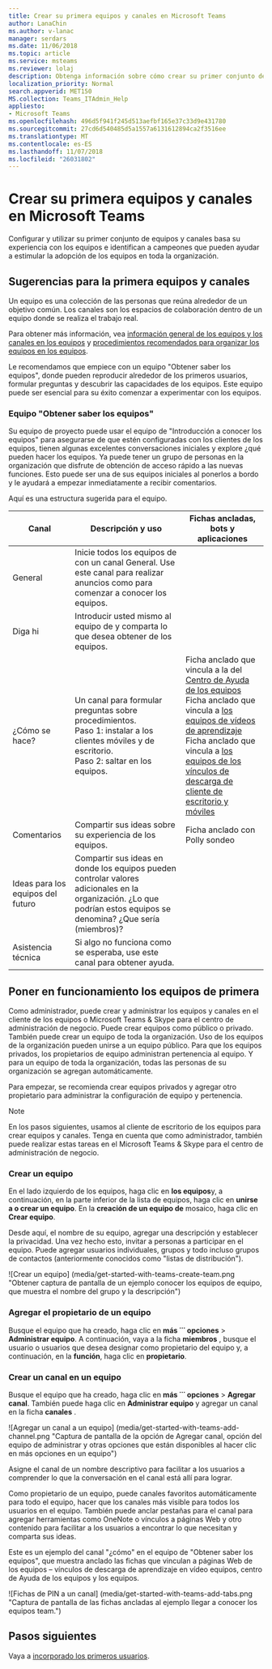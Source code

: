 ```yaml
---
title: Crear su primera equipos y canales en Microsoft Teams
author: LanaChin
ms.author: v-lanac
manager: serdars
ms.date: 11/06/2018
ms.topic: article
ms.service: msteams
ms.reviewer: lolaj
description: Obtenga información sobre cómo crear su primer conjunto de equipos y canales en Microsoft Teams.
localization_priority: Normal
search.appverid: MET150
MS.collection: Teams_ITAdmin_Help
appliesto:
- Microsoft Teams
ms.openlocfilehash: 496d5f941f245d513aefbf165e37c33d9e431780
ms.sourcegitcommit: 27cd6d540485d5a1557a6131612894ca2f3516ee
ms.translationtype: MT
ms.contentlocale: es-ES
ms.lasthandoff: 11/07/2018
ms.locfileid: "26031802"
---
```

# <a name="create-your-first-teams-and-channels-in-microsoft-teams"></a>Crear su primera equipos y canales en Microsoft Teams

Configurar y utilizar su primer conjunto de equipos y canales basa su experiencia con los equipos e identifican a campeones que pueden ayudar a estimular la adopción de los equipos en toda la organización. 

## <a name="suggestions-for-your-first-teams-and-channels"></a>Sugerencias para la primera equipos y canales

 Un equipo es una colección de las personas que reúna alrededor de un objetivo común. Los canales son los espacios de colaboración dentro de un equipo donde se realiza el trabajo real. 

Para obtener más información, vea [información general de los equipos y los canales en los equipos](teams-channels-overview.md) y [procedimientos recomendados para organizar los equipos en los equipos](best-practices-organizing.md).

 Le recomendamos que empiece con un equipo "Obtener saber los equipos", donde pueden reproducir alrededor de los primeros usuarios, formular preguntas y descubrir las capacidades de los equipos. Este equipo puede ser esencial para su éxito comenzar a experimentar con los equipos. 

### <a name="get-to-know-teams-team"></a>Equipo "Obtener saber los equipos"
Su equipo de proyecto puede usar el equipo de "Introducción a conocer los equipos" para asegurarse de que estén configuradas con los clientes de los equipos, tienen algunas excelentes conversaciones iniciales y explore ¿qué pueden hacer los equipos. Ya puede tener un grupo de personas en la organización que disfrute de obtención de acceso rápido a las nuevas funciones. Esto puede ser una de sus equipos iniciales al ponerlos a bordo y le ayudará a empezar inmediatamente a recibir comentarios.

Aquí es una estructura sugerida para el equipo.

| Canal | Descripción y uso | Fichas ancladas, bots y aplicaciones |
| ------------ | -------------------- | -------------------- |
| General | Inicie todos los equipos de con un canal General. Use este canal para realizar anuncios como para comenzar a conocer los equipos. |  |
| Diga hi | Introducir usted mismo al equipo de y comparta lo que desea obtener de los equipos. |  |
| ¿Cómo se hace? | Un canal para formular preguntas sobre procedimientos.</br>Paso 1: instalar a los clientes móviles y de escritorio.</br>Paso 2: saltar en los equipos.| Ficha anclado que vincula a la del [Centro de Ayuda de los equipos](https://support.office.com/teams)</br>Ficha anclado que vincula a [los equipos de vídeos de aprendizaje](https://support.office.com/article/microsoft-teams-video-training-4f108e54-240b-4351-8084-b1089f0d21d7)</br>Ficha anclado que vincula a [los equipos de los vínculos de descarga de cliente de escritorio y móviles](https://teams.microsoft.com/downloads) |
| Comentarios | Compartir sus ideas sobre su experiencia de los equipos. | Ficha anclado con Polly sondeo|
| Ideas para los equipos del futuro | Compartir sus ideas en donde los equipos pueden controlar valores adicionales en la organización. ¿Lo que podrían estos equipos se denomina? ¿Que sería (miembros)? ||
| Asistencia técnica | Si algo no funciona como se esperaba, use este canal para obtener ayuda. ||

## <a name="get-your-first-teams-up-and-running"></a>Poner en funcionamiento los equipos de primera
Como administrador, puede crear y administrar los equipos y canales en el cliente de los equipos o Microsoft Teams & Skype para el centro de administración de negocio. Puede crear equipos como público o privado. También puede crear un equipo de toda la organización. Uso de los equipos de la organización pueden unirse a un equipo público. Para que los equipos privados, los propietarios de equipo administran pertenencia al equipo. Y para un equipo de toda la organización, todas las personas de su organización se agregan automáticamente. 

Para empezar, se recomienda crear equipos privados y agregar otro propietario para administrar la configuración de equipo y pertenencia. 

> [!NOTE]
> En los pasos siguientes, usamos al cliente de escritorio de los equipos para crear equipos y canales. Tenga en cuenta que como administrador, también puede realizar estas tareas en el Microsoft Teams & Skype para el centro de administración de negocio.

### <a name="create-a-team"></a>Crear un equipo

En el lado izquierdo de los equipos, haga clic en **los equipos**y, a continuación, en la parte inferior de la lista de equipos, haga clic en **unirse a o crear un equipo**. En la **creación de un equipo de** mosaico, haga clic en **Crear equipo**.

Desde aquí, el nombre de su equipo, agregar una descripción y establecer la privacidad. Una vez hecho esto, invitar a personas a participar en el equipo. Puede agregar usuarios individuales, grupos y todo incluso grupos de contactos (anteriormente conocidos como "listas de distribución"). 

![Crear un equipo] (media/get-started-with-teams-create-team.png "Obtener captura de pantalla de un ejemplo conocer los equipos de equipo, que muestra el nombre del grupo y la descripción") 

### <a name="add-a-team-owner"></a>Agregar el propietario de un equipo
Busque el equipo que ha creado, haga clic en **más ˙˙˙ opciones** > **Administrar equipo**. A continuación, vaya a la ficha **miembros** , busque el usuario o usuarios que desea designar como propietario del equipo y, a continuación, en la **función**, haga clic en **propietario**.

### <a name="create-a-channel-in-a-team"></a>Crear un canal en un equipo
Busque el equipo que ha creado, haga clic en **más ˙˙˙ opciones** > **Agregar canal**. También puede haga clic en **Administrar equipo** y agregar un canal en la ficha **canales** . 

![Agregar un canal a un equipo] (media/get-started-with-teams-add-channel.png "Captura de pantalla de la opción de Agregar canal, opción del equipo de administrar y otras opciones que están disponibles al hacer clic en más opciones en un equipo") 

Asigne el canal de un nombre descriptivo para facilitar a los usuarios a comprender lo que la conversación en el canal está allí para lograr. 

Como propietario de un equipo, puede canales favoritos automáticamente para todo el equipo, hacer que los canales más visible para todos los usuarios en el equipo. También puede anclar pestañas para el canal para agregar herramientas como OneNote o vínculos a páginas Web y otro contenido para facilitar a los usuarios a encontrar lo que necesitan y comparta sus ideas.  

Este es un ejemplo del canal "¿cómo" en el equipo de "Obtener saber los equipos", que muestra anclado las fichas que vinculan a páginas Web de los equipos &ndash; vínculos de descarga de aprendizaje en vídeo equipos, centro de Ayuda de los equipos y los equipos. 

![Fichas de PIN a un canal] (media/get-started-with-teams-add-tabs.png "Captura de pantalla de las fichas ancladas al ejemplo llegar a conocer los equipos team.") 

## <a name="next-steps"></a>Pasos siguientes
Vaya a [incorporado los primeros usuarios](get-started-with-teams-onboard-early-adopters.md).
